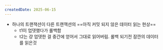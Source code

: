 ```yaml
---
createdDate: 2025-06-15
---
```

- 하나의 트랜잭션이 다른 트랜잭션의 ==아직 커밋 되지 않은 데이터 읽는 현상==
	- t1이 업뎃했다가 롤백함
	- t2는 걍 업뎃한 걸 중간에 얻어서 그대로 읽어버림. 롤백 되기전 잠깐의 데이터를 읽은것